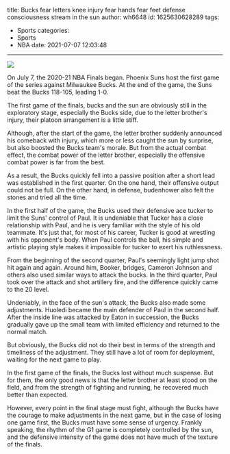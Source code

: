 title: Bucks fear letters knee injury fear hands fear feet defense consciousness stream in the sun
author: wh6648
id: 1625630628289
tags: 
- Sports
categories: 
- Sports
- NBA
date: 2021-07-07 12:03:48
---
![](https://p1.itc.cn/q_70/images01/20210707/a6d02b78bdae4a3bb93e54b8c5364fc9.jpeg)


On July 7, the 2020-21 NBA Finals began. Phoenix Suns host the first game of the series against Milwaukee Bucks. At the end of the game, the Suns beat the Bucks 118-105, leading 1-0.

The first game of the finals, bucks and the sun are obviously still in the exploratory stage, especially the Bucks side, due to the letter brother's injury, their platoon arrangement is a little stiff.

Although, after the start of the game, the letter brother suddenly announced his comeback with injury, which more or less caught the sun by surprise, but also boosted the Bucks team's morale. But from the actual combat effect, the combat power of the letter brother, especially the offensive combat power is far from the best.

As a result, the Bucks quickly fell into a passive position after a short lead was established in the first quarter. On the one hand, their offensive output could not be full. On the other hand, in defense, budenhower also felt the stones and tried all the time.

In the first half of the game, the Bucks used their defensive ace tucker to limit the Suns' control of Paul. It is undeniable that Tucker has a close relationship with Paul, and he is very familiar with the style of his old teammate. It's just that, for most of his career, Tucker is good at wrestling with his opponent's body. When Paul controls the ball, his simple and artistic playing style makes it impossible for tucker to exert his ruthlessness.

From the beginning of the second quarter, Paul's seemingly light jump shot hit again and again. Around him, Booker, bridges, Cameron Johnson and others also used similar ways to attack the bucks. In the third quarter, Paul took over the attack and shot artillery fire, and the difference quickly came to the 20 level.

Undeniably, in the face of the sun's attack, the Bucks also made some adjustments. Huoledi became the main defender of Paul in the second half. After the inside line was attacked by Eaton in succession, the Bucks gradually gave up the small team with limited efficiency and returned to the normal match.

But obviously, the Bucks did not do their best in terms of the strength and timeliness of the adjustment. They still have a lot of room for deployment, waiting for the next game to play.

In the first game of the finals, the Bucks lost without much suspense. But for them, the only good news is that the letter brother at least stood on the field, and from the strength of fighting and running, he recovered much better than expected.

However, every point in the final stage must fight, although the Bucks have the courage to make adjustments in the next game, but in the case of losing one game first, the Bucks must have some sense of urgency. Frankly speaking, the rhythm of the G1 game is completely controlled by the sun, and the defensive intensity of the game does not have much of the texture of the finals.

